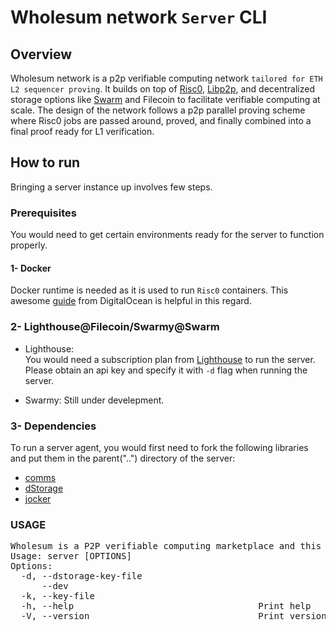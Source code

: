 # Wholesum network `Server` CLI

## Overview

Wholesum network is a p2p verifiable computing network `tailored for ETH L2 sequencer proving`. It builds on top of [Risc0](https://risczero.com/), [Libp2p](https://libp2p.io), and decentralized storage options like [Swarm](https://ethswarm.org) and Filecoin to facilitate verifiable computing at scale. The design of the network follows a p2p parallel proving scheme where Risc0 jobs are passed around, proved, and finally combined into a final proof ready for L1 verification.

## How to run

Bringing a server instance up involves few steps.

### Prerequisites

You would need to get certain environments ready for the server to function properly.

#### 1- Docker

Docker runtime is needed as it is used to run `Risc0` containers. This awesome [guide](https://www.digitalocean.com/community/tutorials/how-to-install-and-use-docker-on-ubuntu-20-04) from DigitalOcean is helpful in this regard.

### 2- Lighthouse@Filecoin/Swarmy@Swarm

- Lighthouse:  
  You would need a subscription plan from [Lighthouse](https://docs.lighthouse.storage/lighthouse-1/quick-start) to run the server. Please obtain an api key and specify it with `-d` flag when running the server.
  
- Swarmy:
  Still under develepment.
  

### 3- Dependencies

To run a server agent, you would first need to fork the following libraries and put them in the parent("..") directory of the server:

- [comms](https://github.com/WholesumNet/comms)
- [dStorage](https://github.com/WholesumNet/dStorage)
- [jocker](https://github.com/WholesumNet/jocker)

### USAGE

<pre>
Wholesum is a P2P verifiable computing marketplace and this program is a CLI for server nodes.
Usage: server [OPTIONS]
Options:
  -d, --dstorage-key-file <DSTORAGE_KEY_FILE>  
      --dev                                    
  -k, --key-file <KEY_FILE>                    
  -h, --help                                   Print help
  -V, --version                                Print version
</pre>
